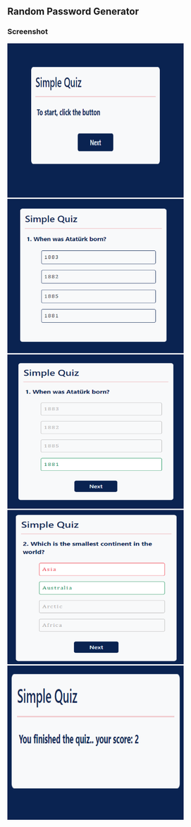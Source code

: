 ## Random Password Generator

### Screenshot

<img src="https://github.com/mustafacoban96/Javascript-beginner-projects/blob/master/Quiz-App/screenshots/start.png" width="400" height="350" /> <img src="https://github.com/mustafacoban96/Javascript-beginner-projects/blob/master/Quiz-App/screenshots/question.png" width="400" height="350" />
<img src="https://github.com/mustafacoban96/Javascript-beginner-projects/blob/master/Quiz-App/screenshots/true.png" width="400" height="350" /> <img src="https://github.com/mustafacoban96/Javascript-beginner-projects/blob/master/Quiz-App/screenshots/false.png" width="400" height="350" />
<img src="https://github.com/mustafacoban96/Javascript-beginner-projects/blob/master/Quiz-App/screenshots/score.png" width="400" height="350" />
